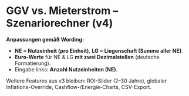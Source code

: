 # GGV vs. Mieterstrom – Szenariorechner (v4)

**Anpassungen gemäß Wording:**
- **NE = Nutzeinheit (pro Einheit)**, **LG = Liegenschaft (Summe aller NE)**.
- **Euro-Werte** für NE & LG **mit zwei Dezimalstellen** (deutsche Formatierung).
- Eingabe links: **Anzahl Nutzeinheiten (NE)**.

Weitere Features aus v3 bleiben: ROI-Slider (2–30 Jahre), globaler Inflations-Override, Cashflow-/Energie-Charts, CSV-Export.

